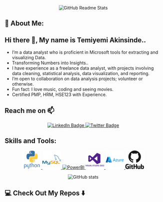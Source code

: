 <p align="center">
 <img width="100px" src="https://res.cloudinary.com/anuraghazra/image/upload/v1594908242/logo_ccswme.svg" align="center" alt="GitHub Readme Stats" /></p>


## 💫 About Me:

## Hi there 👋, My name is Temiyemi Akinsinde..
- I’m a data analyst who is proficient in Microsoft tools for extracting and visualizing Data.
- Transforming Numbers into Insights..
- I have experience as a freelance data analyst, with projects involving data cleaning, statistical analysis, data visualization, and reporting.
- I’m open to collaboration on data analysis projects; volunteer or otherwise.
- Fun fact: I love music, coding and seeing movies.
- Certified PMP, HRM, HSE123 with Experience.

## Reach me on 📫</h2>
<p align="center">
  <a href="https://www.linkedin.com/temitope1456/">
    <img src="https://img.shields.io/badge/LinkedIn-blue?style=for-the-badge&logo=linkedin&logoColor=white" alt="LinkedIn Badge"/>
  </a>
    <a href="https://twitter.com/Michael11165200?t=R4m6NEKUHGhOsVry6ra9TA&s=09">
    <img src="https://img.shields.io/badge/Twitter-blue?style=for-the-badge&logo=twitter&logoColor=white" alt="Twitter Badge"/>
  </a>
</p>

## Skills and Tools:</h2> <div>
<p align="center">
  <a href="https://www.python.org/" target="_blank" rel="noreferrer"> <img src="https://github.com/devicons/devicon/blob/master/icons/python/python-original-wordmark.svg" title="Python" alt="Python" width="60" height="60"/> </a> 
 <a href="https://www.mysql.com/" target="_blank" rel="noreferrer"> <img src="https://github.com/devicons/devicon/blob/master/icons/mysql/mysql-original-wordmark.svg" title="MySQL"  alt="MySQL" width="60" height="60"/> </a>
  <a href="https://www.microsoft.com/en-us/download/details.aspx?id=58494" target="_blank" rel="noreferrer"> <img src="https://github.com/microsoft/PowerBI-Icons/blob/main/PNG/Desktop.png" title="PowerBI" alt="PowerBI" width="60" height="60"/> </a>
  <a href="https://visualstudio.microsoft.com/" target="_blank" rel="noreferrer"> <img src="https://github.com/devicons/devicon/blob/master/icons/visualstudio/visualstudio-plain-wordmark.svg" title="VisualStudio" alt="VisuaStudio" width="60" height="60"/> </a> 
  <a href="https://azure.microsoft.com/en-us/" target="_blank" rel="noreferrer"> <img src="https://github.com/devicons/devicon/blob/master/icons/azure/azure-original-wordmark.svg" title="Azure" alt="Azure" width="60" height="60"/> </a>
  <a href="https://github.com/" target="_blank" rel="noreferrer"> <img src="https://github.com/devicons/devicon/blob/master/icons/github/github-original-wordmark.svg" title="Github" alt="Github" width="60" height="60"/> </a>

<div align="center">
   
  ![GitHub stats](https://github-readme-stats.vercel.app/api?username=Temitope1456&show_icons=true&count_private=true)  

</div>

## 💻 Check Out My Repos ⬇️ </h2> 
<!---
github/temitope1456 is a ✨ special ✨ repository because its `README.md` (this file) appears on your GitHub profile.
--->


